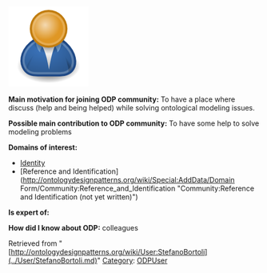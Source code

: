 [![Image:ODPUser.png](../images/a/a6/ODPUser.png)](../Image/ODPUser.png.md "Image:ODPUser.png")




  





__Main motivation for joining ODP community:__ To have a place where discuss (help and being helped) while solving ontological modeling issues.


__Possible main contribution to ODP community:__ To have some help to solve modeling problems


__Domains of interest:__



* [Identity](../Community/Identity.md "Community:Identity")
* [Reference and Identification](http://ontologydesignpatterns.org/wiki/Special:AddData/Domain Form/Community:Reference_and_Identification "Community:Reference and Identification (not yet written)")


__Is expert of:__


  

__How did I know about ODP:__ colleagues






Retrieved from "[http://ontologydesignpatterns.org/wiki/User:StefanoBortoli](../User/StefanoBortoli.md)"
 [Category](http://ontologydesignpatterns.org/wiki/Special:Categories "Special:Categories"): [ODPUser](../Category/ODPUser.md "Category:ODPUser")